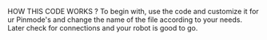 HOW THIS CODE WORKS ?
To begin with, use the code and customize it for ur Pinmode's and change the name of the file according to your needs.
Later check for connections and your robot is good to go.
